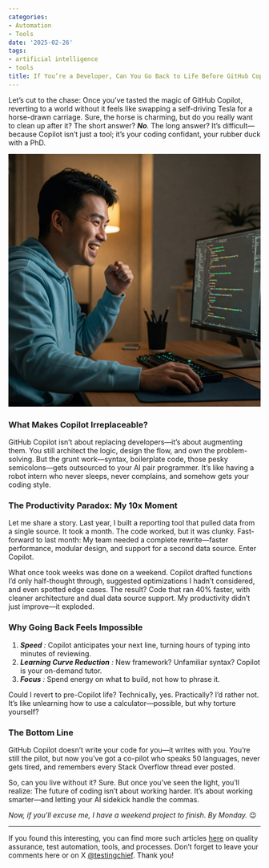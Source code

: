 ```yaml
---
categories:
- Automation
- Tools
date: '2025-02-26'
tags:
- artificial intelligence
- tools
title: If You’re a Developer, Can You Go Back to Life Before GitHub Copilot?
---
```


Let’s cut to the chase: Once you’ve tasted the magic of GitHub Copilot,
reverting to a world without it feels like swapping a self-driving Tesla for a
horse-drawn carriage. Sure, the horse is charming, but do you really want to
clean up after it? The short answer? _**No**._ The long answer? It’s
difficult—because Copilot isn’t just a tool; it’s your coding confidant, your
rubber duck with a PhD.

![](./assets/img/posts/Gemini_Generated_Image_fxjmy6fxjmy6fxjm-1-1024x1024.jpeg)

### What Makes Copilot Irreplaceable?

GitHub Copilot isn’t about replacing developers—it’s about augmenting them.
You still architect the logic, design the flow, and own the problem-solving.
But the grunt work—syntax, boilerplate code, those pesky semicolons—gets
outsourced to your AI pair programmer. It’s like having a robot intern who
never sleeps, never complains, and somehow gets your coding style.

### The Productivity Paradox: My 10x Moment

Let me share a story. Last year, I built a reporting tool that pulled data
from a single source. It took a month. The code worked, but it was clunky.
Fast-forward to last month: My team needed a complete rewrite—faster
performance, modular design, and support for a second data source. Enter
Copilot.

What once took weeks was done on a weekend. Copilot drafted functions I’d only
half-thought through, suggested optimizations I hadn’t considered, and even
spotted edge cases. The result? Code that ran 40% faster, with cleaner
architecture and dual data source support. My productivity didn’t just
improve—it exploded.

### Why Going Back Feels Impossible

  1. _**Speed** :_ Copilot anticipates your next line, turning hours of typing into minutes of reviewing.
  2. _**Learning Curve Reduction** :_ New framework? Unfamiliar syntax? Copilot is your on-demand tutor.
  3. _**Focus** :_ Spend energy on what to build, not how to phrase it.

Could I revert to pre-Copilot life? Technically, yes. Practically? I’d rather
not. It’s like unlearning how to use a calculator—possible, but why torture
yourself?

### The Bottom Line

GitHub Copilot doesn’t write your code for you—it writes with you. You’re
still the pilot, but now you’ve got a co-pilot who speaks 50 languages, never
gets tired, and remembers every Stack Overflow thread ever posted.

So, can you live without it? Sure. But once you’ve seen the light, you’ll
realize: The future of coding isn’t about working harder. It’s about working
smarter—and letting your AI sidekick handle the commas.

_Now, if you’ll excuse me, I have a weekend project to finish. By Monday._ 😉

* * *

If you found this interesting, you can find more such articles
[here](https://skthetester.github.io/) on quality assurance, test automation,
tools, and processes. Don’t forget to leave your comments here or on X
[@testingchief](https://x.com/testingchief). Thank you!